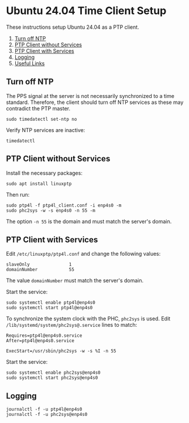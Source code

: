 # Ubuntu 24.04 Time Client Setup

These instructions setup Ubuntu 24.04 as a PTP client.

1. [Turn off NTP](#turn-off-ntp)
2. [PTP Client without Services](#ptp-client-without-services)
3. [PTP Client with Services](#ptp-client-with-services)
4. [Logging](#logging)
5. [Useful Links](#useful-links)

## Turn off NTP

The PPS signal at the server is not necessarily synchronized to a time standard. Therefore, the client should turn off NTP services as these may contradict the PTP master.

    sudo timedatectl set-ntp no

Verify NTP services are inactive:

    timedatectl

## PTP Client without Services

Install the necessary packages:

    sudo apt install linuxptp

Then run:

    sudo ptp4l -f ptp4l_client.conf -i enp4s0 -m
    sudo phc2sys -w -s enp4s0 -n 55 -m

The option `-n 55` is the domain and must match the server's domain.

## PTP Client with Services

Edit `/etc/linuxptp/ptp4l.conf` and change the following values:

    slaveOnly               1
    domainNumber            55

The value `domainNumber` must match the server's domain.

Start the service:

    sudo systemctl enable ptp4l@enp4s0
    sudo systemctl start ptp4l@enp4s0

To synchronize the system clock with the PHC, `phc2sys` is used. Edit `/lib/systemd/system/phc2sys@.service` lines to match:

    Requires=ptp4l@enp4s0.service
    After=ptp4l@enp4s0.service

    ExecStart=/usr/sbin/phc2sys -w -s %I -n 55

Start the service:

    sudo systemctl enable phc2sys@enp4s0
    sudo systemctl start phc2sys@enp4s0

## Logging

    journalctl -f -u ptp4l@enp4s0
    journalctl -f -u phc2sys@enp4s0
